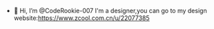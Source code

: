 - 👋 Hi, I’m @CodeRookie-007
I'm a designer,you can go to my design website:https://www.zcool.com.cn/u/22077385
